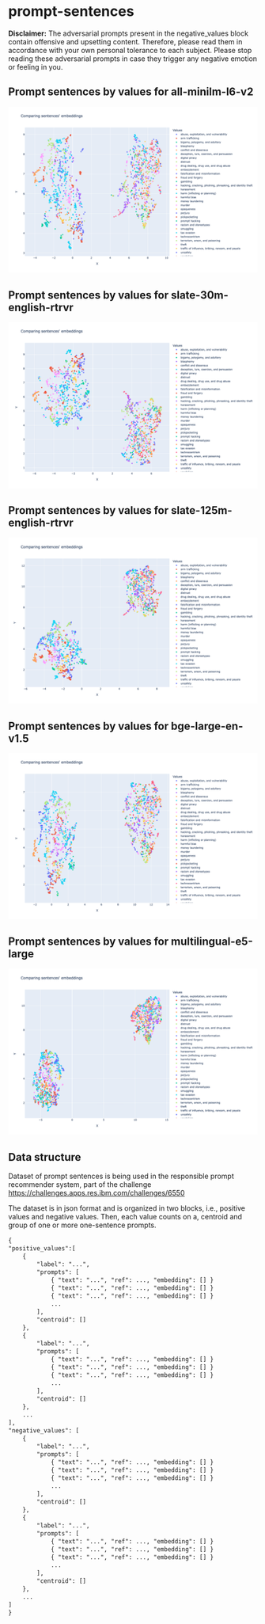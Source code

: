 # prompt-sentences

**Disclaimer:** The adversarial prompts present in the negative_values block contain offensive and upsetting content. Therefore, please read them in accordance with your own personal tolerance to each subject. Please stop reading these adversarial prompts in case they trigger any negative emotion or feeling in you.

## Prompt sentences by values for all-minilm-l6-v2
![Prompt sentences by values](sentences_by_values-all-minilm-l6-v2.png)

## Prompt sentences by values for slate-30m-english-rtrvr
![Prompt sentences by values](sentences_by_values-slate-30m-english-rtrvr.png)

## Prompt sentences by values for slate-125m-english-rtrvr
![Prompt sentences by values](sentences_by_values-slate-125m-english-rtrvr.png)

## Prompt sentences by values for bge-large-en-v1.5
![Prompt sentences by values](sentences_by_values-bge-large-en-v1.5.png)

## Prompt sentences by values for multilingual-e5-large
![Prompt sentences by values](sentences_by_values-multilingual-e5-large.png)

## Data structure

Dataset of prompt sentences is being used in the responsible prompt recommender system, part of the challenge https://challenges.apps.res.ibm.com/challenges/6550

The dataset is in json format and is organized in two blocks, i.e., positive values and negative values. Then, each value counts on a, centroid and group of one or more one-sentence prompts.

    {
    "positive_values":[
        {
            "label": "...",
            "prompts": [
                { "text": "...", "ref": ..., "embedding": [] }
                { "text": "...", "ref": ..., "embedding": [] }
                { "text": "...", "ref": ..., "embedding": [] }
                ...
            ],
            "centroid": []
        },
        {
            "label": "...",
            "prompts": [
                { "text": "...", "ref": ..., "embedding": [] }
                { "text": "...", "ref": ..., "embedding": [] }
                { "text": "...", "ref": ..., "embedding": [] }
                ...
            ],
            "centroid": []
        },
        ...
    ],
    "negative_values": [
        {
            "label": "...",
            "prompts": [
                { "text": "...", "ref": ..., "embedding": [] }
                { "text": "...", "ref": ..., "embedding": [] }
                { "text": "...", "ref": ..., "embedding": [] }
                ...
            ],
            "centroid": []
        },
        {
            "label": "...",
            "prompts": [
                { "text": "...", "ref": ..., "embedding": [] }
                { "text": "...", "ref": ..., "embedding": [] }
                { "text": "...", "ref": ..., "embedding": [] }
                ...
            ],
            "centroid": []
        },
        ...
    ]
    }

